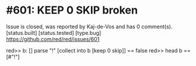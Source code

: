 
#601: KEEP 0 SKIP broken
================================================================================
Issue is closed, was reported by Kaj-de-Vos and has 0 comment(s).
[status.built] [status.tested] [type.bug]
<https://github.com/red/red/issues/601>

red>> b: [] parse "!" [collect into b [keep 0 skip]]
== false
red>> head b
== [#"!"]



